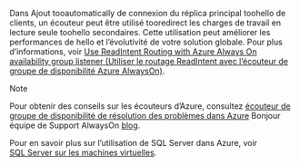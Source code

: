 Dans Ajout tooautomatically de connexion du réplica principal toohello de clients, un écouteur peut être utilisé tooredirect les charges de travail en lecture seule toohello secondaires. Cette utilisation peut améliorer les performances de hello et l’évolutivité de votre solution globale. Pour plus d’informations, voir [Use ReadIntent Routing with Azure Always On availability group listener (Utiliser le routage ReadIntent avec l’écouteur de groupe de disponibilité Azure AlwaysOn)](http://go.microsoft.com/fwlink/?LinkId=522515).

> [!NOTE]
> Pour obtenir des conseils sur les écouteurs d’Azure, consultez [écouteur de groupe de disponibilité de résolution des problèmes dans Azure](https://blogs.msdn.microsoft.com/alwaysonpro/2017/02/22/troubleshooting-internal-load-balancer-listener-connectivity-in-azure) Bonjour équipe de Support AlwaysOn [blog](http://blogs.msdn.com/b/alwaysonpro/).
> 
> 

Pour en savoir plus sur l’utilisation de SQL Server dans Azure, voir [SQL Server sur les machines virtuelles](../articles/virtual-machines/windows/sql/virtual-machines-windows-sql-server-iaas-overview.md).

